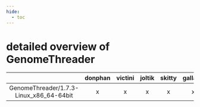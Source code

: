 ```yaml
---
hide:
  - toc
---
```


detailed overview of GenomeThreader
===================================

| |donphan|victini|joltik|skitty|gallade|accelgor|swalot|doduo|
| :---: | :---: | :---: | :---: | :---: | :---: | :---: | :---: | :---: |
|GenomeThreader/1.7.3-Linux_x86_64-64bit|x|x|x|x|x|x|x|x|

